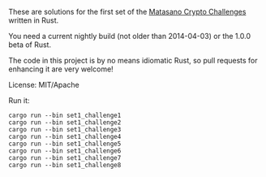 These are solutions for the first set of the [Matasano Crypto Challenges](http://cryptopals.com/sets/1/) written in Rust.

You need a current nightly build (not older than 2014-04-03) or the 1.0.0 beta of Rust.

The code in this project is by no means idiomatic Rust, so pull requests for enhancing it are very welcome!

License: MIT/Apache

Run it:

    cargo run --bin set1_challenge1
    cargo run --bin set1_challenge2
    cargo run --bin set1_challenge3
    cargo run --bin set1_challenge4
    cargo run --bin set1_challenge5
    cargo run --bin set1_challenge6
    cargo run --bin set1_challenge7
    cargo run --bin set1_challenge8
